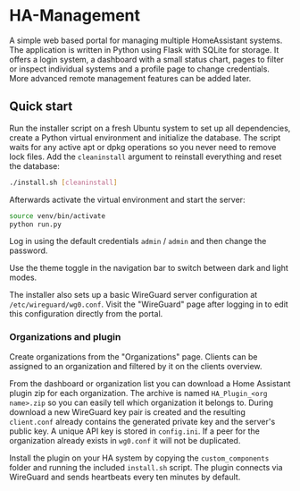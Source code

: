 # HA-Management

A simple web based portal for managing multiple HomeAssistant systems. The application is written in Python using Flask with SQLite for storage. It offers a login system, a dashboard with a small status chart, pages to filter or inspect individual systems and a profile page to change credentials. More advanced remote management features can be added later.

## Quick start

Run the installer script on a fresh Ubuntu system to set up all dependencies, create a Python virtual environment and initialize the database. The script waits for any active apt or dpkg operations so you never need to remove lock files. Add the `cleaninstall` argument to reinstall everything and reset the database:

```bash
./install.sh [cleaninstall]
```

Afterwards activate the virtual environment and start the server:

```bash
source venv/bin/activate
python run.py
```

Log in using the default credentials `admin` / `admin` and then change the password.

Use the theme toggle in the navigation bar to switch between dark and light modes.

The installer also sets up a basic WireGuard server configuration at `/etc/wireguard/wg0.conf`. Visit the "WireGuard" page after logging in to edit this configuration directly from the portal.

### Organizations and plugin

Create organizations from the "Organizations" page. Clients can be assigned to an organization and filtered by it on the clients overview.

From the dashboard or organization list you can download a Home Assistant plugin zip for each organization. The archive is named `HA_Plugin_<org name>.zip` so you can easily tell which organization it belongs to. During download a new WireGuard key pair is created and the resulting `client.conf` already contains the generated private key and the server's public key. A unique API key is stored in `config.ini`. If a peer for the organization already exists in `wg0.conf` it will not be duplicated.

Install the plugin on your HA system by copying the `custom_components` folder and running the included `install.sh` script. The plugin connects via WireGuard and sends heartbeats every ten minutes by default.
